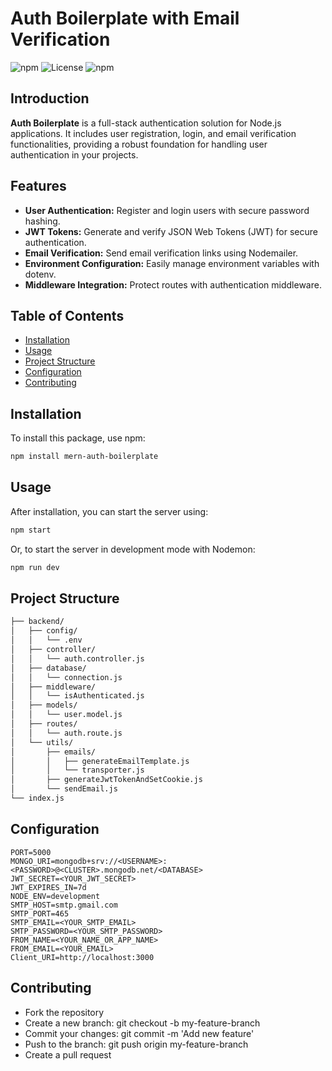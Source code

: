 # Auth Boilerplate with Email Verification

![npm](https://img.shields.io/npm/v/auth)
![License](https://img.shields.io/badge/license-MIT-blue.svg)
![npm](https://img.shields.io/npm/dw/auth)

## Introduction

**Auth Boilerplate** is a full-stack authentication solution for Node.js applications. It includes user registration, login, and email verification functionalities, providing a robust foundation for handling user authentication in your projects.

## Features

- **User Authentication:** Register and login users with secure password hashing.
- **JWT Tokens:** Generate and verify JSON Web Tokens (JWT) for secure authentication.
- **Email Verification:** Send email verification links using Nodemailer.
- **Environment Configuration:** Easily manage environment variables with dotenv.
- **Middleware Integration:** Protect routes with authentication middleware.

## Table of Contents

- [Installation](#installation)
- [Usage](#usage)
- [Project Structure](#project-structure)
- [Configuration](#configuration)
- [Contributing](#contributing)

## Installation

To install this package, use npm:

```bash
npm install mern-auth-boilerplate
```
## Usage

After installation, you can start the server using:
```bash
npm start
```
Or, to start the server in development mode with Nodemon:
```bash
npm run dev
```

## Project Structure
```bash
├── backend/
│   ├── config/
│   │   └── .env
│   ├── controller/
│   │   └── auth.controller.js
│   ├── database/
│   │   └── connection.js
│   ├── middleware/
│   │   └── isAuthenticated.js
│   ├── models/
│   │   └── user.model.js
│   ├── routes/
│   │   └── auth.route.js
│   └── utils/
│       ├── emails/
│       │   ├── generateEmailTemplate.js
│       │   └── transporter.js
│       ├── generateJwtTokenAndSetCookie.js
│       └── sendEmail.js
└── index.js
```
## Configuration
```env
PORT=5000
MONGO_URI=mongodb+srv://<USERNAME>:<PASSWORD>@<CLUSTER>.mongodb.net/<DATABASE>
JWT_SECRET=<YOUR_JWT_SECRET>
JWT_EXPIRES_IN=7d
NODE_ENV=development
SMTP_HOST=smtp.gmail.com
SMTP_PORT=465
SMTP_EMAIL=<YOUR_SMTP_EMAIL>
SMTP_PASSWORD=<YOUR_SMTP_PASSWORD>
FROM_NAME=<YOUR_NAME_OR_APP_NAME>
FROM_EMAIL=<YOUR_EMAIL>
Client_URI=http://localhost:3000
```

## Contributing
- Fork the repository
- Create a new branch: git checkout -b my-feature-branch
- Commit your changes: git commit -m 'Add new feature'
- Push to the branch: git push origin my-feature-branch
- Create a pull request



